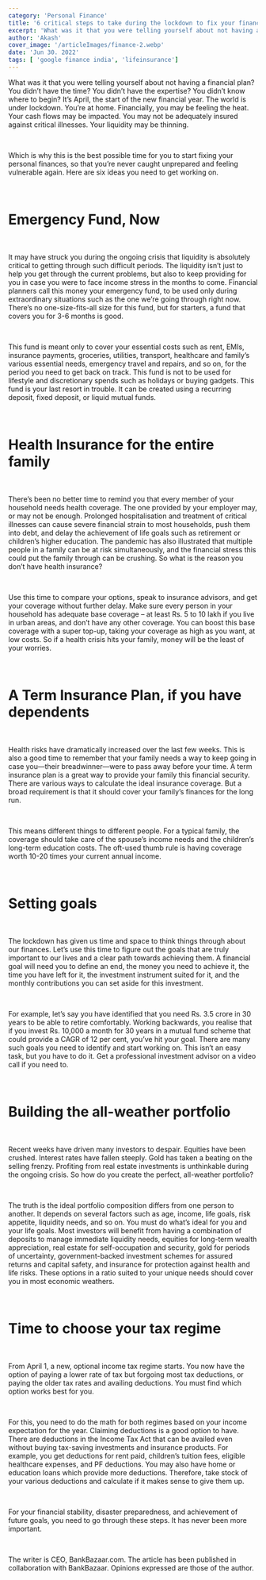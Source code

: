 ```yaml
---
category: 'Personal Finance' 
title: '6 critical steps to take during the lockdown to fix your finances'
excerpt: 'What was it that you were telling yourself about not having a financial plan? You didn’t have the time?'
author: 'Akash'
cover_image: '/articleImages/finance-2.webp'
date: 'Jun 30. 2022'
tags: [	'google finance india', 'lifeinsurance']
---
```


What was it that you were telling yourself about not having a financial plan? You didn’t have the time? You didn’t have the expertise? You didn’t know where to begin? It’s April, the start of the new financial year. The world is under lockdown. You’re at home. Financially, you may be feeling the heat. Your cash flows may be impacted. You may not be adequately insured against critical illnesses. Your liquidity may be thinning.

<br/>

Which is why this is the best possible time for you to start fixing your personal finances, so that you’re never caught unprepared and feeling vulnerable again. Here are six ideas you need to get working on.

<br/>

# Emergency Fund, Now

<br/>

It may have struck you during the ongoing crisis that liquidity is absolutely critical to getting through such difficult periods. The liquidity isn’t just to help you get through the current problems, but also to keep providing for you in case you were to face income stress in the months to come. Financial planners call this money your emergency fund, to be used only during extraordinary situations such as the one we’re going through right now. There’s no one-size-fits-all size for this fund, but for starters, a fund that covers you for 3-6 months is good.

<br/>

This fund is meant only to cover your essential costs such as rent, EMIs, insurance payments, groceries, utilities, transport, healthcare and family’s various essential needs, emergency travel and repairs, and so on, for the period you need to get back on track. This fund is not to be used for lifestyle and discretionary spends such as holidays or buying gadgets. This fund is your last resort in trouble. It can be created using a recurring deposit, fixed deposit, or liquid mutual funds.

<br/>

# Health Insurance for the entire family

<br/>

There’s been no better time to remind you that every member of your household needs health coverage. The one provided by your employer may, or may not be enough. Prolonged hospitalisation and treatment of critical illnesses can cause severe financial strain to most households, push them into debt, and delay the achievement of life goals such as retirement or children’s higher education. The pandemic has also illustrated that multiple people in a family can be at risk simultaneously, and the financial stress this could put the family through can be crushing. So what is the reason you don’t have health insurance?

<br/>

Use this time to compare your options, speak to insurance advisors, and get your coverage without further delay. Make sure every person in your household has adequate base coverage – at least Rs. 5 to 10 lakh if you live in urban areas, and don’t have any other coverage. You can boost this base coverage with a super top-up, taking your coverage as high as you want, at low costs. So if a health crisis hits your family, money will be the least of your worries.

<br/>

# A Term Insurance Plan, if you have dependents

<br/>

Health risks have dramatically increased over the last few weeks. This is also a good time to remember that your family needs a way to keep going in case you—their breadwinner—were to pass away before your time. A term insurance plan is a great way to provide your family this financial security. There are various ways to calculate the ideal insurance coverage. But a broad requirement is that it should cover your family’s finances for the long run.

<br/>

This means different things to different people. For a typical family, the coverage should take care of the spouse’s income needs and the children’s long-term education costs. The oft-used thumb rule is having coverage worth 10-20 times your current annual income.

<br/>

# Setting goals

<br/>

The lockdown has given us time and space to think things through about our finances. Let’s use this time to figure out the goals that are truly important to our lives and a clear path towards achieving them. A financial goal will need you to define an end, the money you need to achieve it, the time you have left for it, the investment instrument suited for it, and the monthly contributions you can set aside for this investment.

<br/>

For example, let’s say you have identified that you need Rs. 3.5 crore in 30 years to be able to retire comfortably. Working backwards, you realise that if you invest Rs. 10,000 a month for 30 years in a mutual fund scheme that could provide a CAGR of 12 per cent, you’ve hit your goal. There are many such goals you need to identify and start working on. This isn’t an easy task, but you have to do it. Get a professional investment advisor on a video call if you need to.

<br/>

# Building the all-weather portfolio

<br/>

Recent weeks have driven many investors to despair. Equities have been crushed. Interest rates have fallen steeply. Gold has taken a beating on the selling frenzy. Profiting from real estate investments is unthinkable during the ongoing crisis. So how do you create the perfect, all-weather portfolio?

<br/>

The truth is the ideal portfolio composition differs from one person to another. It depends on several factors such as age, income, life goals, risk appetite, liquidity needs, and so on. You must do what’s ideal for you and your life goals. Most investors will benefit from having a combination of deposits to manage immediate liquidity needs, equities for long-term wealth appreciation, real estate for self-occupation and security, gold for periods of uncertainty, government-backed investment schemes for assured returns and capital safety, and insurance for protection against health and life risks. These options in a ratio suited to your unique needs should cover you in most economic weathers.

<br/>

# Time to choose your tax regime

<br/>

From April 1, a new, optional income tax regime starts. You now have the option of paying a lower rate of tax but forgoing most tax deductions, or paying the older tax rates and availing deductions. You must find which option works best for you.

<br/>

For this, you need to do the math for both regimes based on your income expectation for the year. Claiming deductions is a good option to have. There are deductions in the Income Tax Act that can be availed even without buying tax-saving investments and insurance products. For example, you get deductions for rent paid, children’s tuition fees, eligible healthcare expenses, and PF deductions. You may also have home or education loans which provide more deductions. Therefore, take stock of your various deductions and calculate if it makes sense to give them up.

<br/>

For your financial stability, disaster preparedness, and achievement of future goals, you need to go through these steps. It has never been more important.

<br/>

The writer is CEO, BankBazaar.com. The article has been published in collaboration with BankBazaar. Opinions expressed are those of the author.